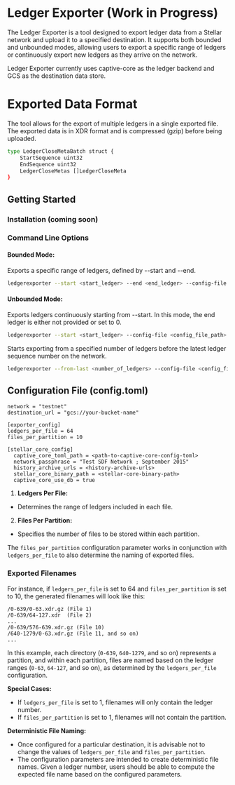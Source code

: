 # Ledger Exporter (Work in Progress)

The Ledger Exporter is a tool designed to export ledger data from a Stellar network and upload it to a specified destination. It supports both bounded and unbounded modes, allowing users to export a specific range of ledgers or continuously export new ledgers as they arrive on the network.

Ledger Exporter currently uses captive-core as the ledger backend and GCS as the destination data store.

# Exported Data Format
The tool allows for the export of multiple ledgers in a single exported file. The exported data is in XDR format and is compressed (gzip) before being uploaded.

```bash
type LedgerCloseMetaBatch struct {
    StartSequence uint32
    EndSequence uint32
    LedgerCloseMetas []LedgerCloseMeta
}
```

## Getting Started

### Installation (coming soon)

### Command Line Options

#### Bounded Mode:
Exports a specific range of ledgers, defined by --start and --end.
```bash
ledgerexporter --start <start_ledger> --end <end_ledger> --config-file <config_file_path>
```

#### Unbounded Mode:
Exports ledgers continuously starting from --start. In this mode, the end ledger is either not provided or set to 0.
```bash
ledgerexporter --start <start_ledger> --config-file <config_file_path>
```


Starts exporting from a specified number of ledgers before the latest ledger sequence number on the network.
```bash
ledgerexporter --from-last <number_of_ledgers> --config-file <config_file_path>
```


## Configuration File (config.toml)

````
network = "testnet"
destination_url = "gcs://your-bucket-name"

[exporter_config]
ledgers_per_file = 64
files_per_partition = 10

[stellar_core_config]
  captive_core_toml_path = <path-to-captive-core-config-toml>
  network_passphrase = "Test SDF Network ; September 2015"
  history_archive_urls = <history-archive-urls>
  stellar_core_binary_path = <stellar-core-binary-path>
  captive_core_use_db = true

````


1. **Ledgers Per File:**
  - Determines the range of ledgers included in each file.

2. **Files Per Partition:**
  - Specifies the number of files to be stored within each partition.


The `files_per_partition` configuration parameter works in conjunction with `ledgers_per_file` to also determine the naming of exported files.

### Exported Filenames

For instance, if `ledgers_per_file` is set to 64 and `files_per_partition` is set to 10, the generated filenames will look like this:

```
/0-639/0-63.xdr.gz (File 1)
/0-639/64-127.xdr  (File 2)
...
/0-639/576-639.xdr.gz (File 10)
/640-1279/0-63.xdr.gz (File 11, and so on)
...
```

In this example, each directory (`0-639`, `640-1279`, and so on) represents a partition, and within each partition, files are named based on the ledger ranges (`0-63`, `64-127`, and so on), as determined by the `ledgers_per_file` configuration.

**Special Cases:**

- If `ledgers_per_file` is set to 1, filenames will only contain the ledger number.
- If `files_per_partition` is set to 1, filenames will not contain the partition.


**Deterministic File Naming:**

  - Once configured for a particular destination, it is advisable not to change the values of `ledgers_per_file` and `files_per_partition`.
  - The configuration parameters are intended to create deterministic file names. Given a ledger number, users should be able to compute the expected file name based on the configured parameters.
